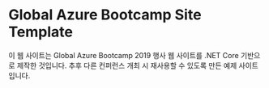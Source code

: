 # Global Azure Bootcamp Site Template

이 웹 사이트는 Global Azure Bootcamp 2019 행사 웹 사이트를 .NET Core 기반으로 제작한 것입니다. 추후 다른 컨퍼런스 개최 시 재사용할 수 있도록 만든 예제 사이트입니다.

